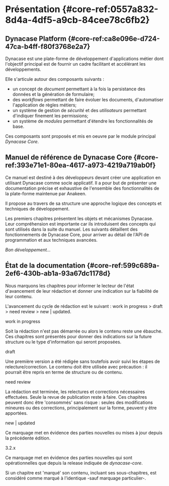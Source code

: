 # Présentation {#core-ref:0557a832-8d4a-4df5-a9cb-84cee78c6fb2}

## Dynacase Platform {#core-ref:ca8e096e-d724-47ca-b4ff-f80f3768e2a7}

Dynacase est une plate-forme de développement d'applications métier dont l'objectif principal est de fournir un cadre facilitant et accélérant les développements.

Elle s'articule autour des composants suivants :

* un concept de *document* permettant à la fois la persistance des données et la génération de formulaire;
* des *workflows* permettant de faire évoluer les documents, d'automatiser l'application de règles métiers;
* un système de gestion de *sécurité* et des *utilisateurs* permettant d'indiquer finement les permissions;
* un système de *modules* permettant d'étendre les fonctionnalités de base.

Ces composants sont proposés et mis en oeuvre par le module principal *Dynacase Core*. 

## Manuel de référence de Dynacase Core {#core-ref:393e71e1-80ea-4617-a973-4219a719ab0f}

Ce manuel est destiné à des développeurs devant créer une application en
utilisant Dynacase comme socle applicatif.  Il a pour but de présenter une
documentation précise et exhaustive de l'ensemble des fonctionnalités de la
plate-forme  maintenue par Anakeen.

Il propose au travers de sa structure une approche logique des concepts et
techniques de développement.

Les premiers chapitres présentent les objets et mécanismes Dynacase. Leur
compréhension est importante car  ils introduisent des concepts qui sont
utilisés dans la suite du manuel.  Les suivants détaillent des fonctionnements
de Dynacase Core, pour arriver au détail de l'API de programmation  et aux
techniques avancées.

_Bon développement..._

## État de la documentation {#core-ref:599c689a-2ef6-430b-ab1a-93a67dc1178d}

Nous marquons les chapitres pour informer le lecteur de l'état d'avancement de
leur rédaction et donner une  indication sur la fiabilité de leur contenu.

L'avancement du cycle de rédaction est le suivant : 
<span class="flag wip">work in progress</span> > 
<span class="flag draft">draft</span> > 
<span class="flag need-review">need review</span> > 
<span class="flag new">new | updated</span>.

<span class="flag wip">work in progress</span> 
    
Soit la rédaction n'est pas démarrée ou alors le contenu reste une ébauche.  Ces
chapitres sont présentés pour donner des indications sur la future structure ou
le type d'information  qui seront proposées.

<span class="flag draft">draft</span>

Une première version a été rédigée sans toutefois avoir suivi les étapes de
relecture/correction.  Le contenu doit être utilisée avec précaution : il
pourrait être repris en terme de structure ou de contenu.

<span class="flag need-review">need review</span>

La rédaction est terminée, les relectures et corrections nécessaires effectuées.
Seule la revue de publication reste à faire. Ces chapitres peuvent donc être
'consommés' sans risque :  seules des modifications mineures ou des corrections,
principalement sur la forme, peuvent y être apportées.

<span class="flag new">new | updated</span>

Ce marquage met en évidence des parties nouvelles ou mises à jour depuis la
précédente édition.

<span class="flag next-release">3.2.x</span>

Ce marquage met en évidence des parties nouvelles qui sont opérationnelles que
depuis la release indiquée de *dynacase-core*.

Si un chapitre est 'marqué' son contenu, incluant ses sous-chapitres, est
considéré comme marqué à l'identique  -sauf marquage particulier-.



[^1]: Le Case Management est une évolutions des stratégies comme le BPM ou le travail collaboratif. 
Elle s'adapte de façon transverse à l'évolution des besoins de l'organisation, tout en permettant un 
contrôle et une traçabilité complète des opérations. Les outils de Case Management permettent de mettre 
en œuvre un très grand nombre de procédures comme le traitement des réclamations, l'ouverture de comptes, 
la gestion de projets, le suivi des faits techniques...
